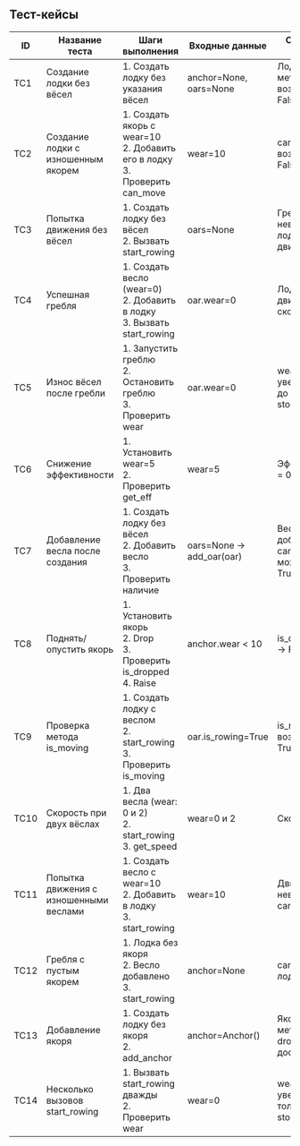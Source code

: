 

## Тест-кейсы

| ID  | Название теста                         | Шаги выполнения                                                                 | Входные данные                                   | Ожидаемый результат                                   | Фактический результат |
|-----|----------------------------------------|----------------------------------------------------------------------------------|--------------------------------------------------|-------------------------------------------------------|-----------------------|
| TC1 | Создание лодки без вёсел               | 1. Создать лодку без указания вёсел                                             | anchor=None, oars=None                           | Лодка создана, метод can_move возвращает False        | Как ожидалось         |
| TC2 | Создание лодки с изношенным якорем     | 1. Создать якорь с wear=10<br>2. Добавить его в лодку<br>3. Проверить can_move  | wear=10                                          | can_move возвращает False                             | Как ожидалось         |
| TC3 | Попытка движения без вёсел             | 1. Создать лодку без вёсел<br>2. Вызвать start_rowing                           | oars=None                                        | Гребля невозможна, лодка не двигается                 | Как ожидалось         |
| TC4 | Успешная гребля                        | 1. Создать весло (wear=0)<br>2. Добавить в лодку<br>3. Вызвать start_rowing     | oar.wear=0                                       | Лодка начинает движение, скорость 1.0                 | Как ожидалось         |
| TC5 | Износ вёсел после гребли               | 1. Запустить греблю<br>2. Остановить греблю<br>3. Проверить wear                | oar.wear=0                                       | wear увеличивается до 1 после stop_rowing             | Как ожидалось         |
| TC6 | Снижение эффективности                 | 1. Установить wear=5<br>2. Проверить get_eff                                     | wear=5                                           | Эффективность = 0.5                                   | Как ожидалось         |
| TC7 | Добавление весла после создания        | 1. Создать лодку без вёсел<br>2. Добавить весло<br>3. Проверить наличие         | oars=None → add_oar(oar)                         | Весло добавлено, can_move может вернуть True          | Как ожидалось         |
| TC8 | Поднять/опустить якорь                 | 1. Установить якорь<br>2. Drop<br>3. Проверить is_dropped<br>4. Raise           | anchor.wear < 10                                 | is_dropped=True → False                              | Как ожидалось         |
| TC9 | Проверка метода is_moving              | 1. Создать лодку с веслом<br>2. start_rowing<br>3. Проверить is_moving          | oar.is_rowing=True                               | is_moving возвращает True                            | Как ожидалось         |
| TC10| Скорость при двух вёслах               | 1. Два весла (wear: 0 и 2)<br>2. start_rowing<br>3. get_speed                    | wear=0 и 2                                        | Скорость ≈ 0.9                                        | Как ожидалось         |
| TC11| Попытка движения с изношенными веслами | 1. Создать весло с wear=10<br>2. Добавить в лодку<br>3. start_rowing         | wear=10                                          | Движение невозможно, can_move=False                   |                       |
| TC12| Гребля с пустым якорем                 | 1. Лодка без якоря<br>2. Весло добавлено<br>3. start_rowing                      | anchor=None                                      | can_move=False, лодка не плывёт                       |                       |
| TC13| Добавление якоря                       | 1. Создать лодку без якоря<br>2. add_anchor                                      | anchor=Anchor()                                  | Якорь добавлен, метод drop_anchor доступен            |                       |
| TC14| Несколько вызовов start_rowing         | 1. Вызвать start_rowing дважды<br>2. Проверить wear                              | wear=0                                           | wear увеличивается только при stop_rowing             |                       |
